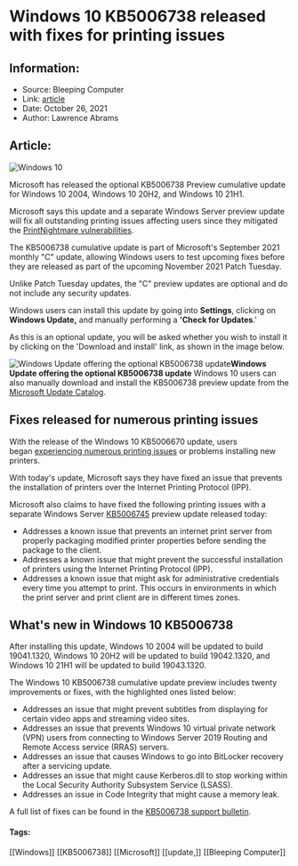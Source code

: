 # Windows 10 KB5006738 released with fixes for printing issues
### 

## Information:
+ Source: Bleeping Computer
+ Link: [article](https://www.bleepingcomputer.com/news/microsoft/windows-10-kb5006738-released-with-fixes-for-printing-issues/)
+ Date: October 26, 2021
+ Author: Lawrence Abrams


## Article:
![Windows 10](https://www.bleepstatic.com/content/hl-images/2021/01/25/Windows-10.jpg)


Microsoft has released the optional KB5006738 Preview cumulative update for Windows 10 2004, Windows 10 20H2, and Windows 10 21H1.


Microsoft says this update and a separate Windows Server preview update will fix all outstanding printing issues affecting users since they mitigated the [PrintNightmare vulnerabilities](https://www.bleepingcomputer.com/tag/printnightmare/).


The KB5006738 cumulative update is part of Microsoft's September 2021 monthly "C" update, allowing Windows users to test upcoming fixes before they are released as part of the upcoming November 2021 Patch Tuesday.


Unlike Patch Tuesday updates, the "C" preview updates are optional and do not include any security updates.


Windows users can install this update by going into **Settings**, clicking on **Windows Update,** and manually performing a **'Check for Updates**.'


As this is an optional update, you will be asked whether you wish to install it by clicking on the 'Download and install' link, as shown in the image below.



![Windows Update offering the optional KB5006738 update](https://www.bleepstatic.com/images/news/Microsoft/Windows-10/update/KB5006738/KB5006738-update.jpg)**Windows Update offering the optional KB5006738 update**
Windows 10 users can also manually download and install the KB5006738 preview update from the [Microsoft Update Catalog](https://www.catalog.update.microsoft.com/Search.aspx?q=KB5006738).


Fixes released for numerous printing issues
-------------------------------------------


With the release of the Windows 10 KB5006670 update, users began [experiencing numerous printing issues](https://www.bleepingcomputer.com/news/microsoft/new-windows-10-kb5006670-update-breaks-network-printing/) or problems installing new printers.


With today's update, Microsoft says they have fixed an issue that prevents the installation of printers over the Internet Printing Protocol (IPP).


Microsoft also claims to have fixed the following printing issues with a separate Windows Server [KB5006745](https://support.microsoft.com/en-us/topic/october-26-2021-kb5006745-os-build-20348-320-preview-8ff9319a-19e7-40c7-bbd1-cd70fcca066c) preview update released today:


* Addresses a known issue that prevents an internet print server from properly packaging modified printer properties before sending the package to the client.
* Addresses a known issue that might prevent the successful installation of printers using the Internet Printing Protocol (IPP).
* Addresses a known issue that might ask for administrative credentials every time you attempt to print. This occurs in environments in which the print server and print client are in different times zones.


What's new in Windows 10 KB5006738
----------------------------------


After installing this update, Windows 10 2004 will be updated to build 19041.1320, Windows 10 20H2 will be updated to build 19042.1320, and Windows 10 21H1 will be updated to build 19043.1320.


The Windows 10 KB5006738 cumulative update preview includes twenty improvements or fixes, with the highlighted ones listed below:


* Addresses an issue that might prevent subtitles from displaying for certain video apps and streaming video sites.
* Addresses an issue that prevents Windows 10 virtual private network (VPN) users from connecting to Windows Server 2019 Routing and Remote Access service (RRAS) servers.
* Addresses an issue that causes Windows to go into BitLocker recovery after a servicing update.
* Addresses an issue that might cause Kerberos.dll to stop working within the Local Security Authority Subsystem Service (LSASS).
* Addresses an issue in Code Integrity that might cause a memory leak.


A full list of fixes can be found in the [KB5006738 support bulletin](https://support.microsoft.com/en-us/topic/october-26-2021-kb5006738-os-builds-19041-1320-19042-1320-and-19043-1320-preview-ccbce6bf-ae00-4e66-9789-ce8e7ea35541).




#### Tags:
[[Windows]] [[KB5006738]] [[Microsoft]] [[update,]] [[Bleeping Computer]]
